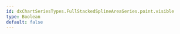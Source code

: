 ```yaml
---
id: dxChartSeriesTypes.FullStackedSplineAreaSeries.point.visible
type: Boolean
default: false
---
```

